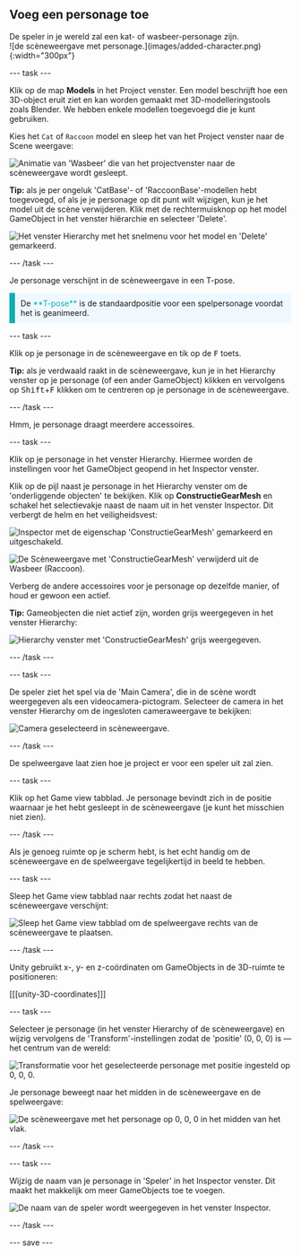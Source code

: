 ## Voeg een personage toe

<div style="display: flex; flex-wrap: wrap">
<div style="flex-basis: 200px; flex-grow: 1; margin-right: 15px;">
De speler in je wereld zal een kat- of wasbeer-personage zijn. 
</div>
<div>
![de scèneweergave met personage.](images/added-character.png){:width="300px"}
</div>
</div>

--- task ---

Klik op de map **Models** in het Project venster. Een model beschrijft hoe een 3D-object eruit ziet en kan worden gemaakt met 3D-modelleringstools zoals Blender. We hebben enkele modellen toegevoegd die je kunt gebruiken.

Kies het `Cat` of `Raccoon` model en sleep het van het Project venster naar de Scene weergave:

![Animatie van 'Wasbeer' die van het projectvenster naar de scèneweergave wordt gesleept.](images/drag-character.gif)

**Tip:** als je per ongeluk 'CatBase'- of 'RaccoonBase'-modellen hebt toegevoegd, of als je je personage op dit punt wilt wijzigen, kun je het model uit de scène verwijderen. Klik met de rechtermuisknop op het model GameObject in het venster hiërarchie en selecteer 'Delete'.

![Het venster Hierarchy met het snelmenu voor het model en 'Delete' gemarkeerd.](images/delete-model.png)

--- /task ---

Je personage verschijnt in de scèneweergave in een T-pose.

<p style="border-left: solid; border-width:10px; border-color: #0faeb0; background-color: aliceblue; padding: 10px;">
De <span style="color: #0faeb0">**T-pose**</span> is de standaardpositie voor een spelpersonage voordat het is geanimeerd.
</p>

--- task ---

Klik op je personage in de scèneweergave en tik op de <kbd>F</kbd> toets.

**Tip:** als je verdwaald raakt in de scèneweergave, kun je in het Hierarchy venster op je personage (of een ander GameObject) klikken en vervolgens op <kbd>Shift</kbd>+<kbd>F</kbd> klikken om te centreren op je personage in de scèneweergave.

--- /task ---

Hmm, je personage draagt meerdere accessoires.

--- task ---

Klik op je personage in het venster Hierarchy. Hiermee worden de instellingen voor het GameObject geopend in het Inspector venster.

Klik op de pijl naast je personage in het Hierarchy venster om de 'onderliggende objecten' te bekijken. Klik op **ConstructieGearMesh** en schakel het selectievakje naast de naam uit in het venster Inspector. Dit verbergt de helm en het veiligheidsvest:

![Inspector met de eigenschap 'ConstructieGearMesh' gemarkeerd en uitgeschakeld.](images/uncheck-hat-active.png)

![De Scèneweergave met 'ConstructieGearMesh' verwijderd uit de Wasbeer (Raccoon).](images/no-hat-scene.png)

Verberg de andere accessoires voor je personage op dezelfde manier, of houd er gewoon een actief.

**Tip:** Gameobjecten die niet actief zijn, worden grijs weergegeven in het venster Hierarchy:

![Hierarchy venster met 'ConstructieGearMesh' grijs weergegeven.](images/greyed-out-mesh.png)

--- /task ---

--- task ---

De speler ziet het spel via de 'Main Camera', die in de scène wordt weergegeven als een videocamera-pictogram. Selecteer de camera in het venster Hierarchy om de ingesloten cameraweergave te bekijken:

![Camera geselecteerd in scèneweergave.](images/camera-in-scene.png)

--- /task ---

De spelweergave laat zien hoe je project er voor een speler uit zal zien.

--- task ---

Klik op het Game view tabblad. Je personage bevindt zich in de positie waarnaar je het hebt gesleept in de scèneweergave (je kunt het misschien niet zien).

--- /task ---

Als je genoeg ruimte op je scherm hebt, is het echt handig om de scèneweergave en de spelweergave tegelijkertijd in beeld te hebben.

--- task ---

Sleep het Game view tabblad naar rechts zodat het naast de scèneweergave verschijnt:

![Sleep het Game view tabblad om de spelweergave rechts van de scèneweergave te plaatsen.](images/side-by-side-views.gif)

--- /task ---

Unity gebruikt x-, y- en z-coördinaten om GameObjects in de 3D-ruimte te positioneren:

[[[unity-3D-coordinates]]]

--- task ---

Selecteer je personage (in het venster Hierarchy of de scèneweergave) en wijzig vervolgens de 'Transform'-instellingen zodat de 'positie' (0, 0, 0) is — het centrum van de wereld:

![Transformatie voor het geselecteerde personage met positie ingesteld op 0, 0, 0.](images/transform-centre.png)

Je personage beweegt naar het midden in de scèneweergave en de spelweergave:

![De scèneweergave met het personage op 0, 0, 0 in het midden van het vlak.](images/transform-centre-scene-view.png)

--- /task ---

--- task ---

Wijzig de naam van je personage in 'Speler' in het Inspector venster. Dit maakt het makkelijk om meer GameObjects toe te voegen.

![De naam van de speler wordt weergegeven in het venster Inspector.](images/player-name.png)

--- /task ---


--- save ---
